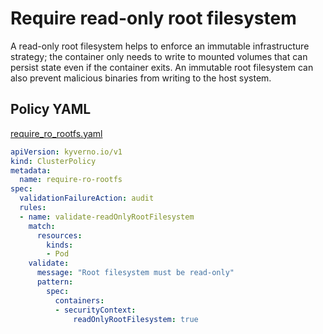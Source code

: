 # Require read-only root filesystem

A read-only root filesystem helps to enforce an immutable infrastructure strategy; the container only needs to write to mounted volumes that can persist state even if the container exits. An immutable root filesystem can also prevent malicious binaries from writing to the host system.

## Policy YAML

[require_ro_rootfs.yaml](best_practices/require_ro_rootfs.yaml)

````yaml
apiVersion: kyverno.io/v1
kind: ClusterPolicy
metadata:
  name: require-ro-rootfs
spec:
  validationFailureAction: audit
  rules:
  - name: validate-readOnlyRootFilesystem
    match:
      resources:
        kinds:
        - Pod
    validate:
      message: "Root filesystem must be read-only"
      pattern:
        spec:
          containers:
          - securityContext:
              readOnlyRootFilesystem: true
````
